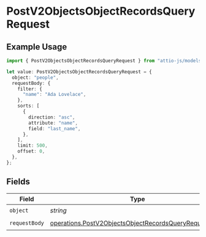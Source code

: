 # PostV2ObjectsObjectRecordsQueryRequest

## Example Usage

```typescript
import { PostV2ObjectsObjectRecordsQueryRequest } from "attio-js/models/operations/postv2objectsobjectrecordsquery.js";

let value: PostV2ObjectsObjectRecordsQueryRequest = {
  object: "people",
  requestBody: {
    filter: {
      "name": "Ada Lovelace",
    },
    sorts: [
      {
        direction: "asc",
        attribute: "name",
        field: "last_name",
      },
    ],
    limit: 500,
    offset: 0,
  },
};
```

## Fields

| Field                                                                                                                          | Type                                                                                                                           | Required                                                                                                                       | Description                                                                                                                    | Example                                                                                                                        |
| ------------------------------------------------------------------------------------------------------------------------------ | ------------------------------------------------------------------------------------------------------------------------------ | ------------------------------------------------------------------------------------------------------------------------------ | ------------------------------------------------------------------------------------------------------------------------------ | ------------------------------------------------------------------------------------------------------------------------------ |
| `object`                                                                                                                       | *string*                                                                                                                       | :heavy_check_mark:                                                                                                             | N/A                                                                                                                            | people                                                                                                                         |
| `requestBody`                                                                                                                  | [operations.PostV2ObjectsObjectRecordsQueryRequestBody](../../models/operations/postv2objectsobjectrecordsqueryrequestbody.md) | :heavy_check_mark:                                                                                                             | N/A                                                                                                                            |                                                                                                                                |
